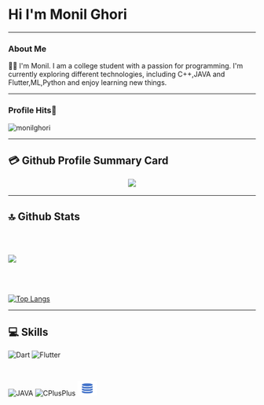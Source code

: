 <h1> Hi I'm Monil Ghori</h1>

---
### About Me



:man_technologist: I'm Monil. I am a college student with a passion for programming. I'm currently exploring different technologies, including C++,JAVA and Flutter,ML,Python and enjoy learning new things.


---
### Profile Hits🔳
<p align="left"> <img src="https://komarev.com/ghpvc/?username=monilghori&label=Profile%20views&color=0e75b6&style=flat" alt="monilghori" /> </p>

---

## 💳 Github Profile Summary Card
<p align="center">
  <img src="https://github-profile-summary-cards.vercel.app/api/cards/profile-details?username=monilghori&theme=vue"/>
</p>

---


## 🔝 Github Stats


<br></br>
<div>
   <img height="180em" src="https://github-readme-streak-stats.herokuapp.com/?user=monilghori&theme=chartreuse-dark&hide_border=true" />
</div>
   
<br></br>
   
[![Top Langs](https://github-readme-stats-git-masterrstaa-rickstaa.vercel.app/api/top-langs/?username=monilghori)](https://github.com/anuraghazra/github-readme-stats)



  

---

## 💻 Skills
  ![Dart](https://img.shields.io/badge/dart-%230175C2.svg?style=for-the-badge&logo=dart&logoColor=white) 
  ![Flutter](https://img.shields.io/badge/Flutter-%2302569B.svg?style=for-the-badge&logo=Flutter&logoColor=white)   
<div style="display: inline_block"><br>
  <p>
  <img alt="JAVA" height="30" width="40" src="https://cdn.jsdelivr.net/gh/devicons/devicon/icons/java/java-original.svg">
  <img alt="CPlusPlus" height="30" width="40" src="https://cdn.jsdelivr.net/gh/devicons/devicon/icons/cplusplus/cplusplus-original.svg">
  <img alt="SQL" height="30" width="40" src="https://raw.githubusercontent.com/github/explore/80688e429a7d4ef2fca1e82350fe8e3517d3494d/topics/sql/sql.png">
     
  </p>
    
</div>
